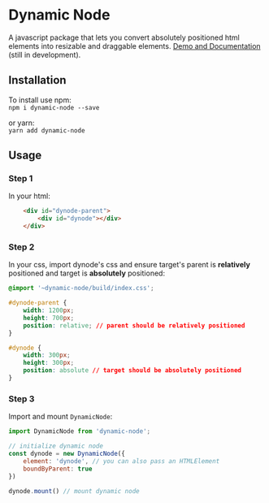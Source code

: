 # Dynamic Node
A javascript package that lets you convert absolutely positioned html elements into resizable and draggable elements. [Demo and Documentation](https://dynode.netlify.app/) (still in development).

## Installation
To install use npm: \
```npm i dynamic-node --save``` 

or yarn: \
```yarn add dynamic-node```

## Usage
### Step 1
In your html:
```html
    <div id="dynode-parent">
        <div id="dynode"></div>
    </div>
```

### Step 2
In your css, import dynode's css and ensure target's parent is <strong>relatively</strong> positioned and target is <strong>absolutely</strong> positioned:

```css
@import '~dynamic-node/build/index.css';

#dynode-parent {
    width: 1200px;
    height: 700px;
    position: relative; // parent should be relatively positioned
}

#dynode {
    width: 300px;
    height: 300px;
    position: absolute // target should be absolutely positioned
}
```

### Step 3
Import and mount `DynamicNode`:
```javascript
import DynamicNode from 'dynamic-node';

// initialize dynamic node
const dynode = new DynamicNode({
    element: 'dynode', // you can also pass an HTMLElement
    boundByParent: true
})

dynode.mount() // mount dynamic node
```